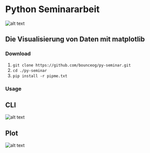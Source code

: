 # Python Seminararbeit

![alt text](https://media2.giphy.com/media/xT8qBsOjMOcdeGJIU8/giphy.gif?cid=ecf05e47ndy1aw9peaqatp62gyehoo6qrrwnrdd0rgin1x4n&rid=giphy.gif "Meme")

## Die Visualisierung von Daten mit matplotlib

### Download

1. `git clone https://github.com/bounceog/py-seminar.git`
2. `cd ./py-seminar`
3. `pip install -r pipme.txt`


### Usage

## CLI
![alt text](https://cdn.discordapp.com/attachments/571411140391862309/789119699530809394/seminar.gif "CLI")

## Plot
![alt text](https://cdn.discordapp.com/attachments/571411140391862309/789121364282966026/seminar2.gif "CLI")
